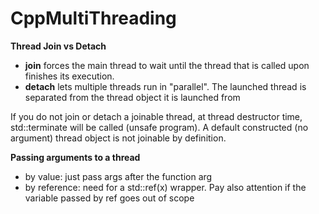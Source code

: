 # **CppMultiThreading**
**Thread Join vs Detach**
- **join** forces the main thread to wait until the thread that is called upon finishes its execution.
- **detach** lets multiple threads run in "parallel". The launched thread is separated from the thread object it is launched from

If you do not join or detach a joinable thread, at thread destructor time, std::terminate will be called (unsafe program).
A default constructed (no argument) thread object is not joinable by definition.

**Passing arguments to a thread**
- by value: just pass args after the function arg
- by reference: need for a std::ref(x) wrapper. Pay also attention if the variable passed by ref goes out of scope